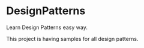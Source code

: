 # DesignPatterns
Learn Design Patterns easy way.

This project is having samples for all design patterns.
